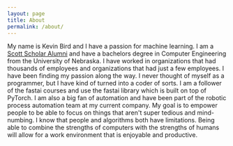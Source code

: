 ```yaml
---
layout: page
title: About
permalink: /about/
---
```


My name is Kevin Bird and I have a passion for machine learning.  I am a [Scott Scholar Alumni](https://www.unomaha.edu/student-life/scott-scholars/program-overview.php) and have a bachelors degree in Computer Engineering from the University of Nebraska.  I have worked in organizations that had thousands of employees and organizations that had just a few employees.  I have been finding my passion along the way.  I never thought of myself as a programmer, but I have kind of turned into a coder of sorts.  I am a follower of the fastai courses and use the fastai library which is built on top of PyTorch.  I am also a big fan of automation and have been part of the robotic process automation team at my current company.  My goal is to empower people to be able to focus on things that aren't super tedious and mind-numbing.  I know that people and algorithms both have limitations.  Being able to combine the strengths of computers with the strengths of humans will allow for a work environment that is enjoyable and productive.  
